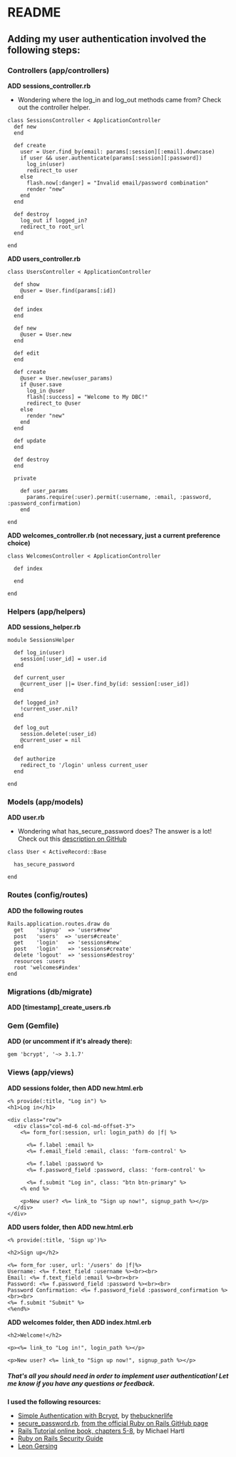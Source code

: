# README

## Adding my user authentication involved the following steps:

### Controllers (app/controllers)
**ADD sessions_controller.rb**
- Wondering where the log_in and log_out methods came from? Check out the controller helper.

```
class SessionsController < ApplicationController
  def new
  end

  def create
    user = User.find_by(email: params[:session][:email].downcase)
    if user && user.authenticate(params[:session][:password])
      log_in(user)
      redirect_to user
    else
      flash.now[:danger] = "Invalid email/password combination"
      render "new"
    end
  end

  def destroy
    log_out if logged_in?
    redirect_to root_url
  end

end
```

**ADD users_controller.rb**

```
class UsersController < ApplicationController
  
  def show
    @user = User.find(params[:id])
  end

  def index
  end

  def new
    @user = User.new
  end

  def edit
  end

  def create
    @user = User.new(user_params)
    if @user.save
      log_in @user
      flash[:success] = "Welcome to My DBC!"
      redirect_to @user
    else
      render "new"
    end
  end

  def update
  end

  def destroy
  end

  private

    def user_params
      params.require(:user).permit(:username, :email, :password, :password_confirmation)
    end

end
```

**ADD welcomes_controller.rb (not necessary, just a current preference choice)**

```
class WelcomesController < ApplicationController

  def index
    
  end

end
```

### Helpers (app/helpers)
**ADD sessions_helper.rb**
```
module SessionsHelper

  def log_in(user)
    session[:user_id] = user.id
  end

  def current_user
    @current_user ||= User.find_by(id: session[:user_id])
  end

  def logged_in?
    !current_user.nil?
  end

  def log_out
    session.delete(:user_id)
    @current_user = nil
  end

  def authorize
    redirect_to '/login' unless current_user
  end

end
```

### Models (app/models)
**ADD user.rb**
- Wondering what has_secure_password does? The answer is a lot! Check out this 
[description on GitHub](https://github.com/rails/rails/blob/82dd60b5b7ed915dcf1eca603ea5e615c6e47a3d/activemodel/lib/active_model/secure_password.rb)

```
class User < ActiveRecord::Base
  
  has_secure_password
  
end
```

### Routes (config/routes)
**ADD the following routes**

```
Rails.application.routes.draw do
  get    'signup'  => 'users#new'
  post   'users'  => 'users#create'
  get    'login'   => 'sessions#new'
  post   'login'   => 'sessions#create'
  delete 'logout'  => 'sessions#destroy'
  resources :users
  root 'welcomes#index'
end
```

### Migrations (db/migrate)
**ADD [timestamp]_create_users.rb**

### Gem (Gemfile)
**ADD (or uncomment if it's already there):**
```
gem 'bcrypt', '~> 3.1.7'
```

### Views (app/views)
**ADD sessions folder, then ADD new.html.erb**

```
<% provide(:title, "Log in") %>
<h1>Log in</h1>

<div class="row">
  <div class="col-md-6 col-md-offset-3">
    <%= form_for(:session, url: login_path) do |f| %>

      <%= f.label :email %>
      <%= f.email_field :email, class: 'form-control' %>

      <%= f.label :password %>
      <%= f.password_field :password, class: 'form-control' %>

      <%= f.submit "Log in", class: "btn btn-primary" %>
    <% end %>

    <p>New user? <%= link_to "Sign up now!", signup_path %></p>
  </div>
</div>
```

**ADD users folder, then ADD new.html.erb**
```
<% provide(:title, 'Sign up')%>

<h2>Sign up</h2>

<%= form_for :user, url: '/users' do |f|%> 
Username: <%= f.text_field :username %><br><br>
Email: <%= f.text_field :email %><br><br>
Password: <%= f.password_field :password %><br><br>
Password Confirmation: <%= f.password_field :password_confirmation %><br><br>
<%= f.submit "Submit" %>
<%end%>
```

**ADD welcomes folder, then ADD index.html.erb**
```
<h2>Welcome!</h2>

<p><%= link_to "Log in!", login_path %></p>

<p>New user? <%= link_to "Sign up now!", signup_path %></p>
```


##### That's all you should need in order to implement user authentication! Let me know if you have any questions or feedback.

**I used the following resources:**
- [Simple Authentication with Bcrypt](https://gist.github.com/thebucknerlife/10090014), by [thebucknerlife](https://gist.github.com/thebucknerlife)
- [secure_password.rb](https://github.com/rails/rails/blob/82dd60b5b7ed915dcf1eca603ea5e615c6e47a3d/activemodel/lib/active_model/secure_password.rb), [from the official Ruby on Rails GitHub page](https://github.com/rails/rails)
- [Rails Tutorial online book, chapters 5-8](https://www.railstutorial.org/book), by Michael Hartl
- [Ruby on Rails Security Guide](http://guides.rubyonrails.org/security.html)
- [Leon Gersing](https://github.com/leongersing)
